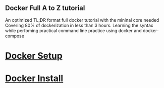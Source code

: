 ## Docker Full A to Z tutorial 

An optimized TL;DR format full docker tutorial with the mininal core needed 
Covering 80% of dockerization in less than 3 hours. 
Learning the syntax while perfoming practical command line practice using docker and docker-compose

# [Docker Setup](https://github.com/6rz6/6rz6/blob/main/Docker%20Setup.md)

# [Docker Install](https://github.com/6rz6/6rz6/blob/main/Docker%20Install)